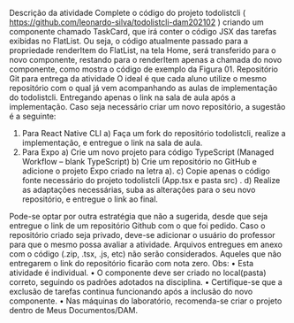 Descrição da atividade
Complete o código do projeto todolistcli ( https://github.com/leonardo-silva/todolistcli-dam202102 ) criando
um componente chamado TaskCard, que irá conter o código JSX das tarefas exibidas no FlatList. Ou seja, o
código atualmente passado para a propriedade renderItem do FlatList, na tela Home, será transferido para o
novo componente, restando para o renderItem apenas a chamada do novo componente, como mostra o
código de exemplo da Figura 01.
Repositório Git para entrega da atividade
O ideal é que cada aluno utilize o mesmo repositório com o qual já vem acompanhando as aulas de
implementação do todolistcli. Entregando apenas o link na sala de aula após a implementação.
Caso seja necessário criar um novo repositório, a sugestão é a seguinte:
1. Para React Native CLI
a) Faça um fork do repositório todolistcli, realize a implementação, e entregue o link na sala de
aula.
2. Para Expo
a) Crie um novo projeto para código TypeScript (Managed Workflow – blank TypeScript)
b) Crie um repositório no GitHub e adicione o projeto Expo criado na letra a).
c) Copie apenas o código fonte necessário do projeto todolistcli (App.tsx e pasta src) .
d) Realize as adaptações necessárias, suba as alterações para o seu novo repositório, e entregue o link
ao final.

Pode-se optar por outra estratégia que não a sugerida, desde que seja entregue o link de um repositório Github
com o que foi pedido. Caso o repositório criado seja privado, deve-se adicionar o usuário do professor para que o
mesmo possa avaliar a atividade.
Arquivos entregues em anexo com o código (.zip, .tsx, .js, etc) não serão considerados. Aqueles que não
entregarem o link do repositório ficarão com nota zero.
Obs:
• Esta atividade é individual.
• O componente deve ser criado no local(pasta) correto, seguindo os padrões adotados na disciplina.
• Certifique-se que a exclusão de tarefas continua funcionando após a inclusão do novo componente.
• Nas máquinas do laboratório, recomenda-se criar o projeto dentro de Meus Documentos/DAM.
